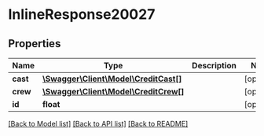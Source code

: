 # InlineResponse20027

## Properties
Name | Type | Description | Notes
------------ | ------------- | ------------- | -------------
**cast** | [**\Swagger\Client\Model\CreditCast[]**](CreditCast.md) |  | [optional] 
**crew** | [**\Swagger\Client\Model\CreditCrew[]**](CreditCrew.md) |  | [optional] 
**id** | **float** |  | [optional] 

[[Back to Model list]](../../README.md#documentation-for-models) [[Back to API list]](../../README.md#documentation-for-api-endpoints) [[Back to README]](../../README.md)

